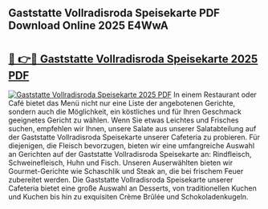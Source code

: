 ## Gaststatte Vollradisroda Speisekarte PDF Download Online 2025 E4WwA

# <h2><a href="http://gcbe53.nevu.top/?p=Gaststatte+Vollradisroda+Speisekarte">🔗 👉🔴 Gaststatte Vollradisroda Speisekarte 2025 PDF</a></h2>

[![Gaststatte Vollradisroda Speisekarte 2025 PDF](https://i.imgur.com/dBaPXMq.png)](http://gcbe53.nevu.top/?p=Gaststatte+Vollradisroda+Speisekarte)
In einem Restaurant oder Café bietet das Menü nicht nur eine Liste der angebotenen Gerichte, sondern auch die Möglichkeit, ein köstliches und für Ihren Geschmack geeignetes Gericht zu wählen. Wenn Sie etwas Leichtes und Frisches suchen, empfehlen wir Ihnen, unsere Salate aus unserer Salatabteilung auf der Gaststatte Vollradisroda Speisekarte unserer Cafeteria zu probieren. Für diejenigen, die Fleisch bevorzugen, bieten wir eine umfangreiche Auswahl an Gerichten auf der Gaststatte Vollradisroda Speisekarte an: Rindfleisch, Schweinefleisch, Huhn und Fisch. Unseren Auserwählten bieten wir Gourmet-Gerichte wie Schaschlik und Steak an, die bei frischem Feuer zubereitet werden. Die Gaststatte Vollradisroda Speisekarte unserer Cafeteria bietet eine große Auswahl an Desserts, von traditionellen Kuchen und Kuchen bis hin zu exquisiten Crème Brûlée und Schokoladenkugeln.
